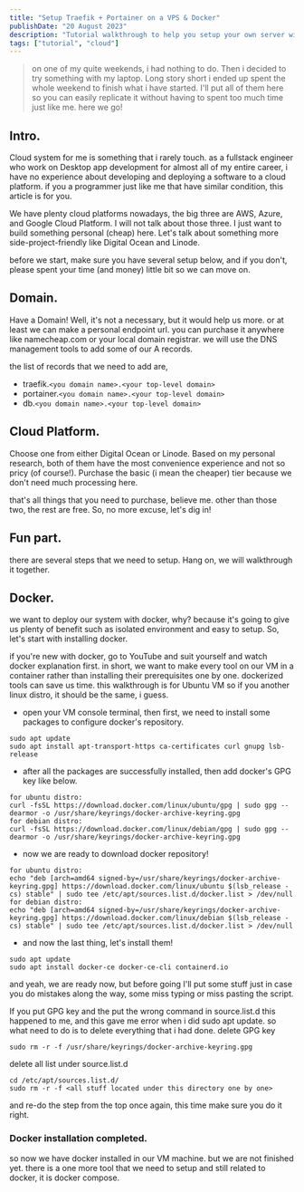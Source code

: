 ```yaml
---
title: "Setup Traefik + Portainer on a VPS & Docker"
publishDate: "20 August 2023"
description: "Tutorial walkthrough to help you setup your own server with vps, traefik and portainer"
tags: ["tutorial", "cloud"]
---
```


> on one of my quite weekends, i had nothing to do. Then i decided to try something with my laptop. Long story short i ended up spent the whole weekend to finish what i have started. I'll put all of them here so you can easily replicate it without having to spent too much time just like me. here we go!


## Intro.
Cloud system for me is something that i rarely touch. as a fullstack engineer who work on Desktop app development for almost all of my entire career, i have no experience about developing and deploying a software to a cloud platform. if you a programmer just like me that have similar condition, this article is for you.

We have plenty cloud platforms nowadays, the big three are AWS, Azure, and Google Cloud Platform. I will not talk about those three. I just want to build something personal (cheap) here. Let's talk about something more side-project-friendly like Digital Ocean and Linode.

before we start, make sure you have several setup below, and if you don't, please spent your time (and money) little bit so we can move on.

## Domain.
Have a Domain! Well, it's not a necessary, but it would help us more. or at least we can make a personal endpoint url. you can purchase it anywhere like namecheap.com or your local domain registrar. we will use the DNS management tools to add some of our A records.

the list of records that we need to add are,
- traefik.`<you domain name>.<your top-level domain>`
- portainer.`<you domain name>.<your top-level domain>`
- db.`<you domain name>.<your top-level domain>`

## Cloud Platform.
Choose one from either Digital Ocean or Linode. Based on my personal research, both of them have the most convenience experience and not so pricy (of course!). Purchase the basic (i mean the cheaper) tier because we don't need much processing here.


that's all things that you need to purchase, believe me. other than those two, the rest are free. So, no more excuse, let's dig in!

## Fun part.
there are several steps that we need to setup. Hang on, we will walkthrough it together. 

## Docker.
we want to deploy our system with docker, why? because it's going to give us plenty of benefit such as isolated environment and easy to setup. So, let's start with installing docker.

if you're new with docker, go to YouTube and suit yourself and watch docker explanation first. in short, we want to make every tool on our VM in a container rather than installing their prerequisites one by one. dockerized tools can save us time. this walkthrough is for Ubuntu VM so if you another linux distro, it should be the same, i guess.
- open your VM console terminal, then first, we need to install some packages to configure docker's repository.

```
sudo apt update
sudo apt install apt-transport-https ca-certificates curl gnupg lsb-release
```

- after all the packages are successfully installed, then add docker's GPG key like below.
```
for ubuntu distro:
curl -fsSL https://download.docker.com/linux/ubuntu/gpg | sudo gpg --dearmor -o /usr/share/keyrings/docker-archive-keyring.gpg
for debian distro:
curl -fsSL https://download.docker.com/linux/debian/gpg | sudo gpg --dearmor -o /usr/share/keyrings/docker-archive-keyring.gpg
```

- now we are ready to download docker repository!
```
for ubuntu distro:
echo "deb [arch=amd64 signed-by=/usr/share/keyrings/docker-archive-keyring.gpg] https://download.docker.com/linux/ubuntu $(lsb_release -cs) stable" | sudo tee /etc/apt/sources.list.d/docker.list > /dev/null
for debian distro:
echo "deb [arch=amd64 signed-by=/usr/share/keyrings/docker-archive-keyring.gpg] https://download.docker.com/linux/debian $(lsb_release -cs) stable" | sudo tee /etc/apt/sources.list.d/docker.list > /dev/null
```

- and now the last thing, let's install them!
```
sudo apt update
sudo apt install docker-ce docker-ce-cli containerd.io
```

and yeah, we are ready now, but before going I'll put some stuff just in case you do mistakes along the way, some miss typing or miss pasting the script.

If you put GPG key and the put the wrong command in source.list.d
this happened to me, and this gave me error when i did sudo apt update. so what need to do is to delete everything that i had done.
delete GPG key

```
sudo rm -r -f /usr/share/keyrings/docker-archive-keyring.gpg
```

delete all list under source.list.d
```
cd /etc/apt/sources.list.d/
sudo rm -r -f <all stuff located under this directory one by one>
```

and re-do the step from the top once again, this time make sure you do it right.

### Docker installation completed.
so now we have docker installed in our VM machine. but we are not finished yet. there is a one more tool that we need to setup and still related to docker, it is docker compose.
